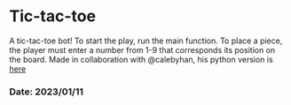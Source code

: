 # Tic-tac-toe
A tic-tac-toe bot! To start the play, run the main function. To place a piece, the player must enter a number from 1-9 that corresponds its position on the board.
Made in collaboration with @calebyhan, his python version is [here](https://github.com/calebyhan/tictactoe-algorithm)

### Date: 2023/01/11
